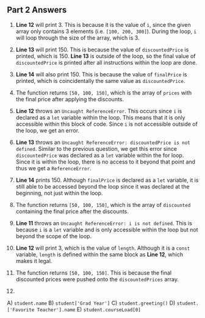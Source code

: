 ## Part 2 Answers

1) **Line 12** will print 3. This is because it is the value of `i`, since the given array only contains 3 elements (i.e. `[100, 200, 300]`). During the loop, `i` will loop through the size of the array, which is 3.
2) **Line 13** will print 150. This is because the value of `discountedPrice` is printed, which is 150. **Line 13** is outside of the loop, so the final value of `discountedPrice` is printed after all instructions within the loop are done. 
3) **Line 14** will also print 150. This is because the value of `finalPrice` is printed, which is coincidentally the same value as `discountedPrice`.
4) The function returns `[50, 100, 150]`, which is the array of `prices` with the final price after applying the discounts. 
5) **Line 12** throws an `Uncaught ReferenceError`. This occurs since `i` is declared as a `let` variable within the loop. This means that it is only accessible within this block of code. Since `i` is not accessible outside of the loop, we get an error. 
6) **Line 13** throws an `Uncaught ReferenceError: discountedPrice is not defined`. Similar to the previous question, we get this error since `discountedPrice` was declared as a `let` variable within the for loop. Since it is within the loop, there is no access to it beyond that point and thus we get a `ReferenceError`.
7) **Line 14** prints 150. Although `finalPrice` is declared as a `let` variable, it is still able to be accessed beyond the loop since it was declared at the beginning, not just within the loop.
8) The function returns `[50, 100, 150]`, which is the array of `discounted` containing the final price after the discounts. 
9) **Line 11** throws an `Uncaught ReferenceError: i is not defined`. This is because `i` is a `let` variable and is only accessible within the loop but not beyond the scope of the loop.
10) **Line 12** will print 3, which is the value of `length`. Although it is a `const` variable, `length` is defined within the same block as **Line 12**, which makes it legal. 
11) The function returns `[50, 100, 150]`. This is because the final discounted prices were pushed onto the `discountedPrices` array.

12)
A) `student.name`
B) `student['Grad Year']`
C) `student.greeting()`
D) `student.['Favorite Teacher'].name`
E) `student.courseLoad[0]`



